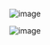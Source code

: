 

![image](https://github.com/yasinozbekk/Laravel-8-excel-import/assets/39374741/ee47b850-92f0-4827-ad38-0e90cd7a46f7)


![image](https://github.com/yasinozbekk/Laravel-8-excel-import/assets/39374741/073970fc-c138-42f7-952b-8858aa515ada)
